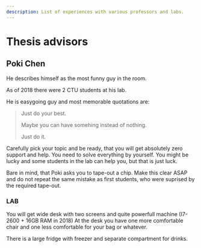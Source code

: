 ```yaml
---
description: List of experiences with various professors and labs.
---
```


# Thesis advisors

## Poki Chen

He describes himself as the most funny guy in the room.

As of 2018 there were 2 CTU students at his lab.

He is easygoing guy and most memorable quotations are:

> Just do your best.
>
> Maybe you can have somehing instead of nothing.
>
> Just do it.

Carefully pick your topic and be ready, that you will get absolutely zero support and help. You need to solve everything by yourself. You might be lucky and some students in the lab can help you, but that is just luck.

Bare in mind, that Poki asks you to tape-out a chip. Make this clear ASAP and do not repeat the same mistake as first students, who were suprised by the required tape-out.

### LAB

You will get wide desk with two screens and quite powerfull machine \(I7-2600 + 16GB RAM in 2018\) At the desk you have one more comfortable chair and one less comfortable for your bag or whatever.

There is a large fridge with freezer and separate compartment for drinks.



